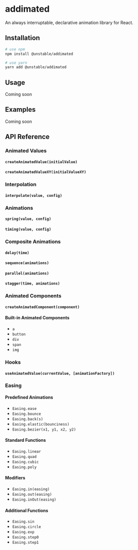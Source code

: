 # addimated

An always interruptable, declarative animation library for React.

## Installation

```sh
# use npm
npm install @unstable/addimated

# use yarn
yarn add @unstable/addimated
```

## Usage

Coming soon

## Examples

Coming soon

## API Reference

### Animated Values

#### `createAnimatedValue(initialValue)`

#### `createAnimatedValueXY(initialValueXY)`

### Interpolation

#### `interpolate(value, config)`

### Animations

#### `spring(value, config)`

#### `timing(value, config)`

### Composite Animations

#### `delay(time)`

#### `sequence(animations)`

#### `parallel(animations)`

#### `stagger(time, animations)`

### Animated Components

#### `createAnimatedComponent(component)`

#### Built-in Animated Components

- `a`
- `button`
- `div`
- `span`
- `img`

### Hooks

#### `useAnimatedValue(currentValue, [animationFactory])`

### Easing

#### Predefined Animations

- `Easing.ease`
- `Easing.bounce`
- `Easing.back(s)`
- `Easing.elastic(bounciness)`
- `Easing.bezier(x1, y1, x2, y2)`

#### Standard Functions

- `Easing.linear`
- `Easing.quad`
- `Easing.cubic`
- `Easing.poly`

#### Modifiers

- `Easing.in(easing)`
- `Easing.out(easing)`
- `Easing.inOut(easing)`

#### Additional Functions

- `Easing.sin`
- `Easing.circle`
- `Easing.exp`
- `Easing.step0`
- `Easing.step1`
